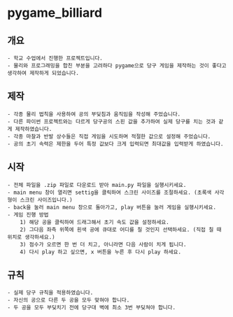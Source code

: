# pygame_billiard
 
## 개요
    - 학교 수업에서 진행한 프로젝트입니다.
    - 물리와 프로그래밍을 합친 부분을 고려하다 pygame으로 당구 게임을 제작하는 것이 좋다고 생각하여 제작하게 되었습니다.

## 제작
    - 각종 물리 법칙을 사용하여 공의 부딪침과 움직임을 작성해 주었습니다. 
    - 다른 파이썬 프로젝트와는 다르게 당구공의 스핀 값을 추가하여 실제 당구를 치는 것과 같게 제작하였습니다.
    - 각종 마찰과 반발 상수들은 직접 게임을 시도하며 적절한 값으로 설정해 주었습니다.
    - 공의 초기 속력은 제한을 두어 특정 값보다 크게 입력되면 최대값을 입력받게 하였습니다.

## 시작
    - 전체 파일을 .zip 파일로 다운로드 받아 main.py 파일을 실행시키세요.
    - main menu 창이 열리면 settig을 클릭하여 스크린 사이즈를 조절하세요. (초록색 사각형이 스크린 사이즈입니다.)
    - back을 눌러 main menu 창으로 돌아가고, play 버튼을 눌러 게임을 실행시키세요.
    - 게임 진행 방법
        1) 해당 공을 클릭하여 드래그해서 초기 속도 값을 설정하세요.
        2) 그다음 좌측 위쪽에 흰색 공에 큐대로 어디를 칠 것인지 선택하세요. (직접 칠 때 위치로 생각하세요.)
        3) 점수가 오르면 한 번 더 치고, 아니라면 다음 사람이 치게 됩니다.
        4) 다시 play 하고 싶으면, x 버튼을 누른 후 다시 play 하세요.

## 규칙
    - 실제 당구 규칙을 적용하였습니다.
    - 자신의 공으로 다른 두 공을 모두 맞혀야 합니다.
    - 두 공을 모두 부딪치기 전에 당구대 벽에 최소 3번 부딪쳐야 합니다.